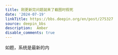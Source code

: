 ```yaml
---
title: 刚更新完问题就来了截图时假死
date: '2024-07-19'
linkTitle: https://bbs.deepin.org/en/post/275327
source: deepin_bbs
description:  Amber 
disable_comments: true
---
```

如题，系统是最新的内
